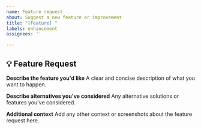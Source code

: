 ```yaml
---
name: Feature request
about: Suggest a new feature or improvement
title: "[Feature] "
labels: enhancement
assignees: ''

---
```


## 💡 Feature Request

**Describe the feature you'd like**
A clear and concise description of what you want to happen.

**Describe alternatives you've considered**
Any alternative solutions or features you've considered.

**Additional context**
Add any other context or screenshots about the feature request here.
